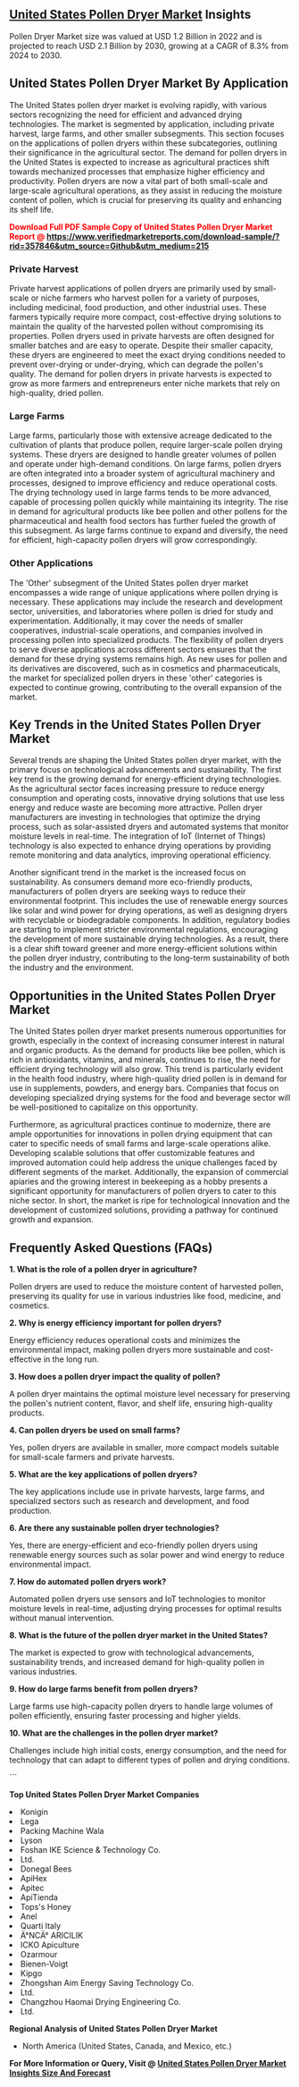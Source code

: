 <h2><a href="https://www.verifiedmarketreports.com/download-sample/?rid=357846&amp;utm_source=Github&amp;utm_medium=215" target="_blank">United States Pollen Dryer Market</a> Insights</h2><p>Pollen Dryer Market size was valued at USD 1.2 Billion in 2022 and is projected to reach USD 2.1 Billion by 2030, growing at a CAGR of 8.3% from 2024 to 2030.</p><p> <h2>United States Pollen Dryer Market By Application</h2> <p>The United States pollen dryer market is evolving rapidly, with various sectors recognizing the need for efficient and advanced drying technologies. The market is segmented by application, including private harvest, large farms, and other smaller subsegments. This section focuses on the applications of pollen dryers within these subcategories, outlining their significance in the agricultural sector. The demand for pollen dryers in the United States is expected to increase as agricultural practices shift towards mechanized processes that emphasize higher efficiency and productivity. Pollen dryers are now a vital part of both small-scale and large-scale agricultural operations, as they assist in reducing the moisture content of pollen, which is crucial for preserving its quality and enhancing its shelf life. <p><strong><p><span class=""><span style="color: #ff0000;"><strong>Download Full PDF Sample Copy of United States Pollen Dryer Market Report</strong> @ </span><a href="https://www.verifiedmarketreports.com/download-sample/?rid=357846&amp;utm_source=Github&amp;utm_medium=215" target="_blank">https://www.verifiedmarketreports.com/download-sample/?rid=357846&amp;utm_source=Github&amp;utm_medium=215</a></span></p></strong></p> <h3>Private Harvest</h3> <p>Private harvest applications of pollen dryers are primarily used by small-scale or niche farmers who harvest pollen for a variety of purposes, including medicinal, food production, and other industrial uses. These farmers typically require more compact, cost-effective drying solutions to maintain the quality of the harvested pollen without compromising its properties. Pollen dryers used in private harvests are often designed for smaller batches and are easy to operate. Despite their smaller capacity, these dryers are engineered to meet the exact drying conditions needed to prevent over-drying or under-drying, which can degrade the pollen's quality. The demand for pollen dryers in private harvests is expected to grow as more farmers and entrepreneurs enter niche markets that rely on high-quality, dried pollen. <h3>Large Farms</h3> <p>Large farms, particularly those with extensive acreage dedicated to the cultivation of plants that produce pollen, require larger-scale pollen drying systems. These dryers are designed to handle greater volumes of pollen and operate under high-demand conditions. On large farms, pollen dryers are often integrated into a broader system of agricultural machinery and processes, designed to improve efficiency and reduce operational costs. The drying technology used in large farms tends to be more advanced, capable of processing pollen quickly while maintaining its integrity. The rise in demand for agricultural products like bee pollen and other pollens for the pharmaceutical and health food sectors has further fueled the growth of this subsegment. As large farms continue to expand and diversify, the need for efficient, high-capacity pollen dryers will grow correspondingly. <h3>Other Applications</h3> <p>The 'Other' subsegment of the United States pollen dryer market encompasses a wide range of unique applications where pollen drying is necessary. These applications may include the research and development sector, universities, and laboratories where pollen is dried for study and experimentation. Additionally, it may cover the needs of smaller cooperatives, industrial-scale operations, and companies involved in processing pollen into specialized products. The flexibility of pollen dryers to serve diverse applications across different sectors ensures that the demand for these drying systems remains high. As new uses for pollen and its derivatives are discovered, such as in cosmetics and pharmaceuticals, the market for specialized pollen dryers in these 'other' categories is expected to continue growing, contributing to the overall expansion of the market. <h2>Key Trends in the United States Pollen Dryer Market</h2> <p>Several trends are shaping the United States pollen dryer market, with the primary focus on technological advancements and sustainability. The first key trend is the growing demand for energy-efficient drying technologies. As the agricultural sector faces increasing pressure to reduce energy consumption and operating costs, innovative drying solutions that use less energy and reduce waste are becoming more attractive. Pollen dryer manufacturers are investing in technologies that optimize the drying process, such as solar-assisted dryers and automated systems that monitor moisture levels in real-time. The integration of IoT (Internet of Things) technology is also expected to enhance drying operations by providing remote monitoring and data analytics, improving operational efficiency. <p>Another significant trend in the market is the increased focus on sustainability. As consumers demand more eco-friendly products, manufacturers of pollen dryers are seeking ways to reduce their environmental footprint. This includes the use of renewable energy sources like solar and wind power for drying operations, as well as designing dryers with recyclable or biodegradable components. In addition, regulatory bodies are starting to implement stricter environmental regulations, encouraging the development of more sustainable drying technologies. As a result, there is a clear shift toward greener and more energy-efficient solutions within the pollen dryer industry, contributing to the long-term sustainability of both the industry and the environment. <h2>Opportunities in the United States Pollen Dryer Market</h2> <p>The United States pollen dryer market presents numerous opportunities for growth, especially in the context of increasing consumer interest in natural and organic products. As the demand for products like bee pollen, which is rich in antioxidants, vitamins, and minerals, continues to rise, the need for efficient drying technology will also grow. This trend is particularly evident in the health food industry, where high-quality dried pollen is in demand for use in supplements, powders, and energy bars. Companies that focus on developing specialized drying systems for the food and beverage sector will be well-positioned to capitalize on this opportunity. <p>Furthermore, as agricultural practices continue to modernize, there are ample opportunities for innovations in pollen drying equipment that can cater to specific needs of small farms and large-scale operations alike. Developing scalable solutions that offer customizable features and improved automation could help address the unique challenges faced by different segments of the market. Additionally, the expansion of commercial apiaries and the growing interest in beekeeping as a hobby presents a significant opportunity for manufacturers of pollen dryers to cater to this niche sector. In short, the market is ripe for technological innovation and the development of customized solutions, providing a pathway for continued growth and expansion. <h2>Frequently Asked Questions (FAQs)</h2> <p><strong>1. What is the role of a pollen dryer in agriculture?</strong></p> <p>Pollen dryers are used to reduce the moisture content of harvested pollen, preserving its quality for use in various industries like food, medicine, and cosmetics.</p> <p><strong>2. Why is energy efficiency important for pollen dryers?</strong></p> <p>Energy efficiency reduces operational costs and minimizes the environmental impact, making pollen dryers more sustainable and cost-effective in the long run.</p> <p><strong>3. How does a pollen dryer impact the quality of pollen?</strong></p> <p>A pollen dryer maintains the optimal moisture level necessary for preserving the pollen's nutrient content, flavor, and shelf life, ensuring high-quality products.</p> <p><strong>4. Can pollen dryers be used on small farms?</strong></p> <p>Yes, pollen dryers are available in smaller, more compact models suitable for small-scale farmers and private harvests.</p> <p><strong>5. What are the key applications of pollen dryers?</strong></p> <p>The key applications include use in private harvests, large farms, and specialized sectors such as research and development, and food production.</p> <p><strong>6. Are there any sustainable pollen dryer technologies?</strong></p> <p>Yes, there are energy-efficient and eco-friendly pollen dryers using renewable energy sources such as solar power and wind energy to reduce environmental impact.</p> <p><strong>7. How do automated pollen dryers work?</strong></p> <p>Automated pollen dryers use sensors and IoT technologies to monitor moisture levels in real-time, adjusting drying processes for optimal results without manual intervention.</p> <p><strong>8. What is the future of the pollen dryer market in the United States?</strong></p> <p>The market is expected to grow with technological advancements, sustainability trends, and increased demand for high-quality pollen in various industries.</p> <p><strong>9. How do large farms benefit from pollen dryers?</strong></p> <p>Large farms use high-capacity pollen dryers to handle large volumes of pollen efficiently, ensuring faster processing and higher yields.</p> <p><strong>10. What are the challenges in the pollen dryer market?</strong></p> <p>Challenges include high initial costs, energy consumption, and the need for technology that can adapt to different types of pollen and drying conditions.</p> ```</p><p><strong>Top United States Pollen Dryer Market Companies</strong></p><div data-test-id=""><p><li>Konigin</li><li> Lega</li><li> Packing Machine Wala</li><li> Lyson</li><li> Foshan IKE Science & Technology Co.</li><li> Ltd.</li><li> Donegal Bees</li><li> ApiHex</li><li> Apitec</li><li> ApiTienda</li><li> Tops's Honey</li><li> Anel</li><li> Quarti Italy</li><li> Ä°NCÄ° ARICILIK</li><li> ICKO Apiculture</li><li> Ozarmour</li><li> Bienen-Voigt</li><li> Kipgo</li><li> Zhongshan Aim Energy Saving Technology Co.</li><li> Ltd.</li><li> Changzhou Haomai Drying Engineering Co.</li><li> Ltd.</li></p><div><strong>Regional Analysis of&nbsp;United States Pollen Dryer Market</strong></div><ul><li dir="ltr"><p dir="ltr">North America&nbsp;(United States, Canada, and Mexico, etc.)</p></li></ul><p><strong>For More Information or Query, Visit @&nbsp;</strong><strong><a href="https://www.verifiedmarketreports.com/product/pollen-dryer-market/?utm_source=Github&amp;utm_medium=215" target="_blank">United States Pollen Dryer Market Insights Size And Forecast</a></strong></p></div>
